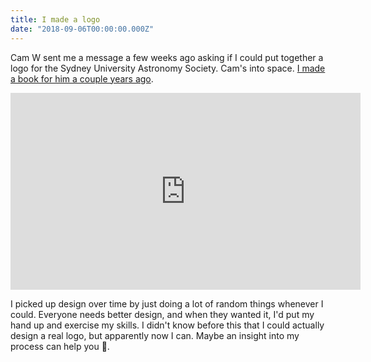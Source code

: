 ```yaml
---
title: I made a logo
date: "2018-09-06T00:00:00.000Z"
---
```


Cam W sent me a message a few weeks ago asking if I could put together a logo for the Sydney University Astronomy Society. Cam's into space. [I made a book for him a couple years ago](/joke-of-the-day).

<iframe width="560" height="315" src="https://www.youtube.com/embed/uLVcD8FWa_Y" frameborder="0" allow="autoplay; encrypted-media" allowfullscreen></iframe>

I picked up design over time by just doing a lot of random things whenever I could. Everyone needs better design, and when they wanted it, I'd put my hand up and exercise my skills. I didn't know before this that I could actually design a real logo, but apparently now I can. Maybe an insight into my process can help you 🙂.